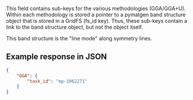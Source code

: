 This field contains sub-keys for the various methodologies (GGA/GGA+U). Within each methodology is stored a pointer to a pymatgen band structure object that is stored in a GridFS (fs_id key). Thus, these sub-keys contain a link to the band structure object, but not the object itself.

This band structure is the "line mode" along symmetry lines.













































## Example response in JSON

```json
{
    "GGA": {
        "task_id": "mp-1062271"
    }
}
```

